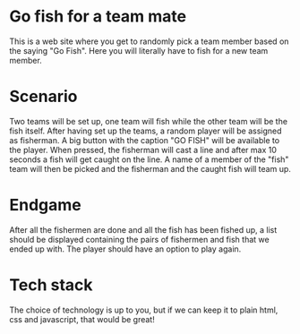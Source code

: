 # Go fish for a team mate
This is a web site where you get to randomly pick a team member based on the saying "Go Fish". Here you will literally
have to fish for a new team member.

# Scenario
Two teams will be set up, one team will fish while the other team will be the fish itself. After having set up the teams, 
a random player will be assigned as fisherman. A big button with the caption "GO FISH" will be available to the player.
When pressed, the fisherman will cast a line and after max 10 seconds a fish will get caught on the line. A name of a member
of the "fish" team will then be picked and the fisherman and the caught fish will team up.

# Endgame
After all the fishermen are done and all the fish has been fished up, a list should be displayed containing the pairs of 
fishermen and fish that we ended up with. The player should have an option to play again.

# Tech stack
 The choice of technology is up to you, but if we can keep it to plain html, css and javascript, that would be great!